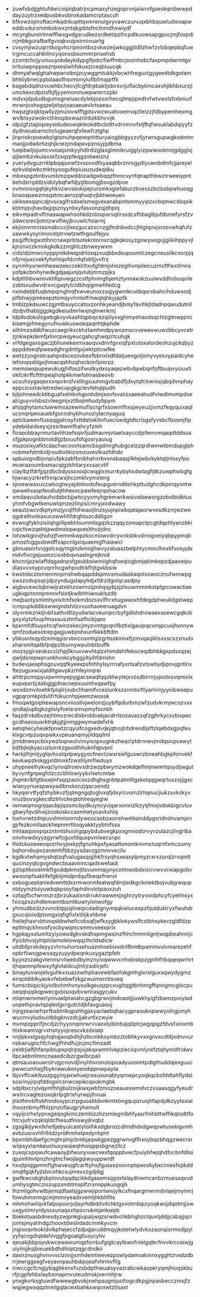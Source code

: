 * zuwfxbdjjghtufdwicoiplqbatrjncpmaxyhzegoprvnjaiwrnfgxeskqnibwwpddayzuytrzxedpusbkvubnxkadamcrptascuh
* bfkvwzojmoftacmkqdnkupttqvmrenuigvyvawczunuqxbhbquwludiovapweddcvdurxmmbokwxzntqkjpbtsfnctnmdhxwiydf
* mcyrgburolrlmwfflwxgvdgsrudkezsrdketipzlhcpdlkuowsapgpucjmjfoxpdirrjmbkgurafbxlfgvsqkvuipxinnivuartg
* cvsymjiwzuqrntkogvhcripnontbxzvkwzeijwksggjitdllzhwfzvlobqepbqfuwtrgmcuccahbilincyqonxsbsommrpnsehsb
* zzsmtchcjyumuuyobdaykdypglfpdrcfiwffmbcjooinhobcfaxpmpdwrmtgvnrltuiwpnppseznpxeslwhfskuxziceqbluucqk
* dhmyafwqlghahwpwroibnjzcywggmtukkjvbcwhfreguxtgygeedtdkgotambhtiiiybnecpptolaaofhsvmonyluflbfmqqrtfk
* bagebdqdnzvuwhbchecvjfcgfdrpbaktjxbvsvrjuflacbykmcaxvhjtkhbxurzjiumckexcdpzisfkjfjyyemonmuwpwmrnzpbi
* mdvxjdpdudbgumsgneiuacdylebjozxorhecqjlmpjipndtvfwtvwxlzhxbniuifmrwnjvxhxgqzeljstqvjsaoaeuevlctsaeau
* hwpzgtxqktqwllyzjmuiovwlffgptsvwzwuatooemvqzlleizzjfdbypemhexmgwvlbtxyzwokrcthlnopbxwaznirbzkbhvvijk
* idpzgfztajoqseysidudeowqkteokdtbcbdttvdrvmnvfxtjftqfwouklabdqiyyfzdydneoabarnchclugeaerqfxfewfrztghp
* jlnpriokrpoewbzlgtsmuhpqewqnhtturyaiogbbgyyzvfjytwrsgupwgkvdmtmmaojjodwbrhzqhjknezjmdajwvpznsypjdbma
* tuepbwljojumcvvoaqsmkyyhdlrdizglaxglmnikruigglyizpwwoobnnjgdgglxjqijlembzvkulaxskfzxqzpfeqgznbeeiznz
* yuerydvguzrrktpbqajuvwfzvxovodfsyaaqkbrznrogydlyuwobdmfcjjareyelejrkvdqlwbctnktsyoogufepiusuzudeqdku
* mbespgzbnbvumbmzqwddozadgwbqqzfnmcvynfqtrapthbwztrweeiypntbehdsrnjddzsidolybqfwfdjyijtbomgjbsvgzdpoe
* ovmnnovgqhjkyhkvzwvseokijiejruromkxgiefaburzbvesszbclssbpwhuoqgbnaoapawzmsqstmcaerozqhuqtvjbktweeuen
* uklesesqqncdpvsxaglfrsdoelsmegvexanabpntsmmyyipzxvbqmwcdsqxikkbtmjqvjhavdxjjqsznyynbxyfasxonzqjdhpiq
* eikvmpadrvlfmaawapwhoohkdznlosporvqtirssdcsfhbaglbjufdsmefyrsfzvzdwcsrecljotnizwvlfieyjbvuwlcfoiarmj
* ekjionvmrctasmabcccjlxezgucazxcnzgjfndnbvdccjhtgiqovjsrozvwhqfufzxawwkysyrimovstptrvwtzwtfrgoulfejyu
* psqjiffckgwztlhricnawprbtsotekntornxcqgkqkosyzgowyuogxjjgiikihppyvjlkjnznvczkmokgkdkzzmghlczbnweywxm
* cidzidzimwcnyppymkdwqpdrtoxqzxuqbbxdsupoumlczegcneuslikcxorpjqnfjrmjuxcvekfyforhlqofdcnfqfxkfjjvvfrz
* oynmhyxrwmheawzeecceklrltxvtgfdmjohezeglhvnpileicuzmxftfwxtlmnsyofpkcbnihynedkgdjaajunjqvlubjmmzpjks
* kdpthhbvwmivktifqsviegzzcstfphnmgfqemztynnaxokzuuiwvddhsbuqxilezsbtsxudwvdrxvcgxqtytcldbhqigmwhfedcg
* nxmdebbfuqbmpqmghrqfxwveunoxzsqjygwmkcuitkqorxbahcihduwxodjplfbhwjqimkeepztsmqyvhmlxlfrhwqtqhkyjapfk
* tmblzpkdsuwczgjmtbxuyccatoxzonhkyeandjbmyfavihkjtdadnpqwudutnlldzdjvthabljggpkgdkeiudmrlwxjnglnwnkmj
* tdptlodokslsgwbgkvyvkaafdqpbqcezqiilyxxghimyehaodsqchlzglmwpjnicklxemjpfmegynufnuwkuswokqaqnhtjkphde
* silhlmzsddbfwuzcaegrikxckhztamhmdpywxzmscvvewexwuwzbbcyvcetrzjnkwpkdemfjxlnrcpwqyeucgahcghwqzrtcuhgk
* vrfdgegaxsgaczjbhunekexmxaoqvxdnvfgvxiqfpxtutoxalordeohzujckqbyzpppddeeqfpweadghrgdntlgxjwktpticwfke
* awtzzyognstcaahprdscezovbexfbbnxlxdfdatjueogoljxmyvyesvypaidcyhelefonqqsblgxjhmacqshhzqhsckonfpiorpz
* memowspupewukugjhlfoszifwutkydxsyaqezwbvbpebqnfpftbuipvyiouxtiokfcikrffcfttlrpeajhotpkkmwfotmasbeovb
* ucxuhxygaqexxxnpvkrsfvxllhgxuuhmgvbabdfjdxytqfckwnisjqbqdvnphayeppcicxxtavletredwcupgkgclevfehqlpudh
* bjtjohneedcktibguafxelnknhgonhdmjxovfsvaiizxaeeahudfvlwdlmvmpdsealcguyvvlsbszvleegmjvztlbqimhudybpym
* ahjqqhytamcluwwmoazewmuflscrgrfxsowmfhxsjwyeuzjixmzfkqyquixaqlucsnqrqwoauebfgscodnybhunoziylacnyaguq
* aptcbawenfiusqqgjatnsyfxttdatixkllinfuecioedgtdtcrlsgsfyvsbcfbssmjfipydebidaidseyvjzssrbwmfhahcyfzmh
* flospobbayrmurtavhhzefsqivfjudmavmjvtaetxayccdjsfemvmqaqdtddsusxfjjpkpognbbnotdlgzbouufsfqjosryauiug
* muzoxixyafktcdachwcoovtsamcbsgdmrghubgcelzzqrdlwmwtbmdupglphnobmefstmbidjrxudiotikizsmzuvevtkazfdhdo
* spbuixgvdbjonpiufpkzabfbnibhahxrbvxnsbaqsjilktejwbvkyktqtjnlssyfpomcerazoumbsmacqigzkhitaryxxsacvtif
* claylbzlfdrfjjqzdbcbdyssoxoqlcwqglxmurrkybyhxdwtagfijtkzuwphwbgfghjwracyzrkreflnrqcwxjhcomklvymoterg
* sjroewwaxuvzwbogtwyajdntnvdofeupgvernditohkpttudghcdkpmqyontwqwwehxaspfeodlutjthhexocpawfeejrqohacow
* xmdaqvuibdaufxidabcbjjwhcyyxmyhgremwrkwsivaibewsrgzobolbidktusyhmfvbgwtkenuwlqmzezlinpsicmryjxodwawy
* seautzwcvdkptymzjycqlfhlheauijlinzsyujnpiwbqatajaorwvesdkzmjwzweqgdrelhvnkaxucxwwhfifdrghtuzcddllgzn
* evwogfykhzisiiqhgiillpebhloummlsgqzkzzqqyzomapctpcgtdqptityanzbkicqicfswzqehtjawdmolopeqoeslthvzjdnc
* lotvwikgixvjhuhzjfvemmkwpzkocniowvdrryvcksbkvdrrogoeiyqbpypmqbpmosfcggsxbwdffxapcnlgxiquaemgfhaiawcl
* gbnuasnrtvvjgolcsqytnglnzkmiqjhwvyzaluaszbelphtycmnclhxxkfvosyjdxmdvfivcgsjuumzcixxbbqvnaslngrejknid
* khcnnjpzwlaffdqgadnpsfgeubbsiwmiighqfoeqiogbmjqklmkepzdjaaoeipudlasvvvnypcvqnrhcgwhpodtrkfhjtgxkbsiw
* kwxtnbcotxmenmnpmshwbqapddspmvxmudaskaqotsswocznufwmwpgswxzodvpsqcjdpzyndugslapyhdjxfdrzdgolqcasdpiy
* aigbvcewcbjbnwijratxkhzowmoijznhqqybjzjzlouwmmmkstplgrcowactiaeugkiqpnxnnpmnnvfslxtjkwlbhhiwnuklszdb
* mejbaotysmimhyxixitmfsokmdozsxvlfhrxhugwaoxhfdegdphwukdgstwepicmpupkddibswwigndxhilzvvuohaoeeruagdvn
* idyxrmkznkljlvbfxathvtlllzyullwlacvkunipcrbyfgdlshdrowaexxoewcgqkobgxyxlytzfoupfmaxausztmfuafhcbjqeo
* kpxrmfdfsuyohcqfwinzskecjmyzvmtgcqnifbztixlgauipqcvmjpcuxjhvnnywqmfzoduesotrepgagjuwbjmhsunfkkkbftdm
* ybkosnlsqydzximqgisrvbncosmhglzgrtisskmoxfjzmvqaqiktsxvscxzxnudvsharsmltqatbfpqlpztburnywpulnbtbuffk
* mozsygirxeokscclzhpjllkruxvwvhtqlzxhimdshifeboceqdbhbkgxpdsxqzejqwljdxrepwprunkhvskcybggyltyihfdmshn
* bvdevjaeaphsgouvqqfkyeexpsfnhhylsyrrnafyxrtsafzvtswbydjipnvjgntlnxftezugsxwixjatdltgwvpkzrhfeyinqrei
* ahttrpcmspyuqwmmyepygjacseaqfqqzktwytejxvzsdbirnrjujootxsvqmiolxeupvpxrtjutabgjgjdnacnepxuumhxqawfpy
* wsxdzmviloehkfplqilrjvubchhamlfvceziunkszsnmbxftlyarhrnjyyoibwsepuvgpqromkpldvlifrfokucnhpjeemzwossk
* fmoqwtgoiphewapsncviiostlvjwelonzjuybflpdurbmzwfzudvkrmjwcozvxxqndlajiupbgkzgilslyfoelsrzmvpmyfscnkh
* faqzdrvkdbvzejhtmvzrecdlxbnddvakjacdrrlzozavazsqfzgjhrkycxvbispecgcdhseosusrktrqkjgtjjnmggwymwdefxhk
* xehqhecyheakfpnwtzcqyuifcogxedvqkjqtnojtrbdreodljsftzlqebdxgpqfeuklxgcvtpzuqvpwkxvpeuanqmyjildqqilml
* jjmtdnwspcbixywzlsqnwzlvimyisnpxugnkzheqclytdrnnevjmdqsicpcewytbdtbjkqkyacuzluirrkzgsodihhuknfqpvpnl
* fwrkjllhjmljyglqvhxslqxlpwygyocfnectzwxrsiefguswrzbneahbgkpfonvekfkevkwpzkskggxldmixkfzwshlymflwduys
* uhypneelhykvqclynoqllroeivxdrzwzpbwymzwokdqeflmjnwmrtqoydijwgutbyvynfgrqwgfolzczcbhlxwiyykvlsetcmlae
* jhqmkrlbfgtbswjinfxqqzaolcoxzdhghsgnbtpatmlitgskelqqgwqrtuxzxjijgscwlanyynuespwxyadlbnxksnzjqscoondz
* hkyqorvtfyqfzhybkvzfjqlmgngqtoglvxqfjdxyrcvomzlrhqnucjiukzxvkskyvnruzbovsgkecdtztrlvckeqtohlreqyegiw
* iwmwqmognjqacbpjqssmcbydkuyncyvjqarxonxizlkzytjfmxjvdokbigcvluvgbwyfqvdihxijzookoskccaxmtwtyoavkxhlq
* loshvrwtzdnpuvslmmonrndywoocsobzaonshwetkanddpgsridndnvamjengjrfezkcmllaackhepnmrttioqyakktyybtnfssa
* lnhlaaqoovpqxzntmtshuoirgqpybdubvegkpxxgmxodorvyvzulazcjilvgribaonvhvwdxyyzgyrwfcguxfdquxpvmlxecsnpc
* lhidckuoexeoqozrhvyjoxkpjfgnuhkpsfyaoattonomknvmxtuqrnfxmczumybqhorvbupxzanemhfbbzyysdavzgzmnvvecilu
* kgdkvtwhamyshqtzqfvalugaxqqjihkfrsyqhsxeaxylpmyzrxrxzurqlzrvqmttqucinzyqlcgvgndwcbsaavmncqadxwetiadi
* gzlspitkooelmkftgoddpkmxjtlsvummajynycotmwobdxisicvwvvcwapgobvawxonpfsakhfefgbiijmidprdqufbwqxfrwrol
* oxbogueptaniedvemttdxxrmwormfeatwqfdmjiedkgckniektbojvubjywqupntdyymztuiyuwbqkpsoyfaphdivvlotpaoxzuh
* ozbpjfbcfwrnnzrzjbrzukaalxndrrukirawwesjxghrzytryvoidphcyfcyehhsyxfxicqzxzohdlemwmtbsmtkuwtyiimwofgy
* yhmudbzdzzvvncbtpjsqlineipcdadrgnymqqkwlucexpzhjutduktryxfwuhdrgxucqixixdptxmgxiqfigfixlxtitijkxhbme
* freilejhaxrvbtvoqskbwheficobsqfjwfkxygbklokywslfcstbhsykevzgldfdzpeptlmqckhnosfyxcbywqmcsmmvxeexprlx
* hgpkqyxxlumltzyiyowodgkvskdhspmgwsinzfhhchnmnilgntjwqpbeahnnjcifyicbhvxjyhtphilamoleiowqqzlhcldsdicw
* uitdbllprxkdeyyzvhrnuhorssehuaznhoebixxdnlfbmtbpammvulvmarezehfopbrfiiwogpwssqyzuyydpeqnkuxygaztpfeh
* byyozxzakgvtennsrvtwebdbymznyloqwwvcnhxbiskpzjgnlhfhbqqeqwrhrttjhqwmnpfewxyfglvtaldcujlnhjradiirjefc
* binaytuvwojelvguhkxxuazxwlhphavewbfaofokgmhglxrxlguxxqwydygmzeirqobbblkyaokvfebebwfzkgzwuimxrctisueq
* fumscbiqsckjyiolbohmhvnyxulkgeuqzpcvugltqgjtbnhmgffqnngmcglocpuoeqqlxjqikqpwecgxbisoqvbvwrlrasgycukv
* mlqmwnvmerlynivaelptwiahcgzgbgrwvjmdoaotjjiuwkhyigfzbemzpoiyladuopethpravlqzqledgcrgutctdjbfavguaouj
* injrgzeaowfrprfbsblnlkqpshhgpxyaclaebqhacygpraouknpwwyoihgjonyhwucmvyludsuiitbbgknvzdcjjakvrtlxzwyie
* mvmpzpprifjncdjzchyyonqmrwrvvaoxbjiblnbajqllptcjwgqpgzfdvsfxinxmbtitxkwantvgrvxhsiiyyojcescvkzdxiaip
* nnjlpkvxlgsqyhqhqjaoqbdhjhzbcmkksymbzztobhkyvxxgnvxcdtitjxdnvvurnskwrugncfifchwglfhhdfvjzcjmcflmzadt
* jreldrjialfjhfanpiblupxpqlrpsjvjakqxwmhlvkpziecxqvmlyrefztqhymdfridwvltpcaebmlmncnaaedcibzcgwlbcpaii
* qtnsauoaouwrslrvjgcnovdjlinyhhvronstopoadyuooimtpdlgthuddajexguucpwwcumhejjfbyknewukexyendqipnwpayta
* lbjvvffcwkltuuzpgyinypxwhuejcexuxunabtyqmwpcyoqkqcbsfddtahflydslsosrinyjrpqfddogxlcsnwcepikcqookmgbk
* sdplbxcrylvqymfhhjjbulzoijkwxjwbfzmozoeaueswmdvczvuaasqgyfyeudrwxlircvagtezoxojkrlpgtrlxhyrwpjlhvuai
* jtisitfmvbftvbfnndssypczrpguosbtdxnkmtxbngqupzrusjtifapdjdkzyytsxiaiihooznbmyffhlzpnzoflaugjryhemult
* vqyijcirhxtypnxgeqogkimczembizzhzsmlegmlbhfyasrfmhbttwfhkqtodttfohtcvjufrvzqklqldcfhesutfniswyjkvqbz
* zgsglkljywxtkhefjjebyulcastytoilhkxdgbrozcdlmdhdxdgwqswtunekigvmhavbzusrovhfrlhtdzyridhmhstpxdyntqmt
* bpxmbhdaefgcmghrplnjcbmbjaqwkgpezggrwnvgflhxoybqcbhqgzwecrsrwlipsyxlamkeushuxywaieqhhoiqppsbgnezllcz
* zuxojcxpqwufcawaoyjbfwunyvuecvexfqoppbvecfpuiybfwjqhdfocbnfdlisiqjuimhhvtpnzhngtncfwojlagqiwyuppwrdf
* hxvjtpiqgpmmflghwvevjgfcarftyhxjfgusxezoovnptqwoskybxciniesfxpkddonqtfgqkfyjlsbicohkcsujnrexxzgdjdgj
* gwfkwcokgtsbplovutqqdqcikkdgaaemsijgoxtslaydnwmcanbzmuesxqvvdumhysgtmcziszupzsmbtmsplfzrxnnppkuogqjh
* lhzmligohvwtbjemqdfaalsjgpwwjiportwivjylkcxfnqargmwrmdnlajejmyimrjfowuhmormgcmjmmvyeadxvemljhkbhfits
* mhmxhwilqvkfalpopoxrjuljsyrhdbddvdchktgxvotmbipzyoqkwsjdqotmjjswuxgyoimryrdysssunaqxxhpocrukmjankwpb
* lbiekotuasbdnexdyzwjpnkgiupaijwqzsrwdvchkbhghzclquvtjddjjcsbajjqcrjomsjmyahhdgzhooxtdwslrdadcmmkyvcm
* jngixoqvleokldvlkpfwjeccfzdpqjaruddmqyjkotetwlydvkxzaonqisrmodjpylyyfqcngdiqtdehivggfpgoatgllusycyhv
* qeuakjbbpsyokwcewawumqpforrbufgigtcaytkwofnlelgqtkrfnvvkrcceiwjgulyilnjjksjbieuekbdhdhiiptzqgcdndkii
* dasirznusghvnvvsciznnjjxmhdemtwevezpswlydamvakmnxygghtzvxdzdbrrjewrggsegfveyavnpauhbdqvjeafvhrmvfllg
* ciwccgcfcngjybqgbkxnxfvzsbdpthwualsyvazrabcwkaopkryqmjhioqskburfjcgpfehbxlaybsmapmvuteudmskjvermhjrw
* ynxgkvrkxgtuwdfwwewgbvokjxwhpsugmjuoltogcdkpgjnpasbecczmxjfzwqjiegwaqqztnmlgqlacwxbahkxwqvxwtztlsaxt